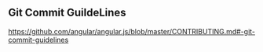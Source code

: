 ## Git Commit GuildeLines ##
https://github.com/angular/angular.js/blob/master/CONTRIBUTING.md#-git-commit-guidelines

